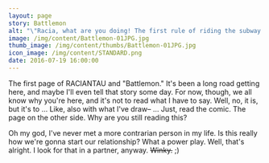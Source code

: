 ```yaml
---
layout: page
story: Battlemon
alt: "\"Racia, what are you doing! The first rule of riding the subway is, “Don't make eye contact.\""
image: /img/content/Battlemon-01JPG.jpg
thumb_image: /img/content/thumbs/Battlemon-01JPG.jpg
icon_image: /img/content/STANDARD.png
date: 2016-07-19 16:00:00
---
```



The first page of RACIANTAU and "Battlemon." It's been a long road getting here, and maybe I'll even tell that story some day. For now, though, we all know why you're here, and it's not to read what I have to say. Well, no, it is, but it's to … Like, also with what I've draw– … Just, read the comic. The page on the other side. Why are you still reading this?

Oh my god, I've never met a more contrarian person in my life. Is this really how we're gonna start our relationship? What a power play. Well, that's alright. I look for that in a partner, anyway. ~~Winky.~~ ;)

